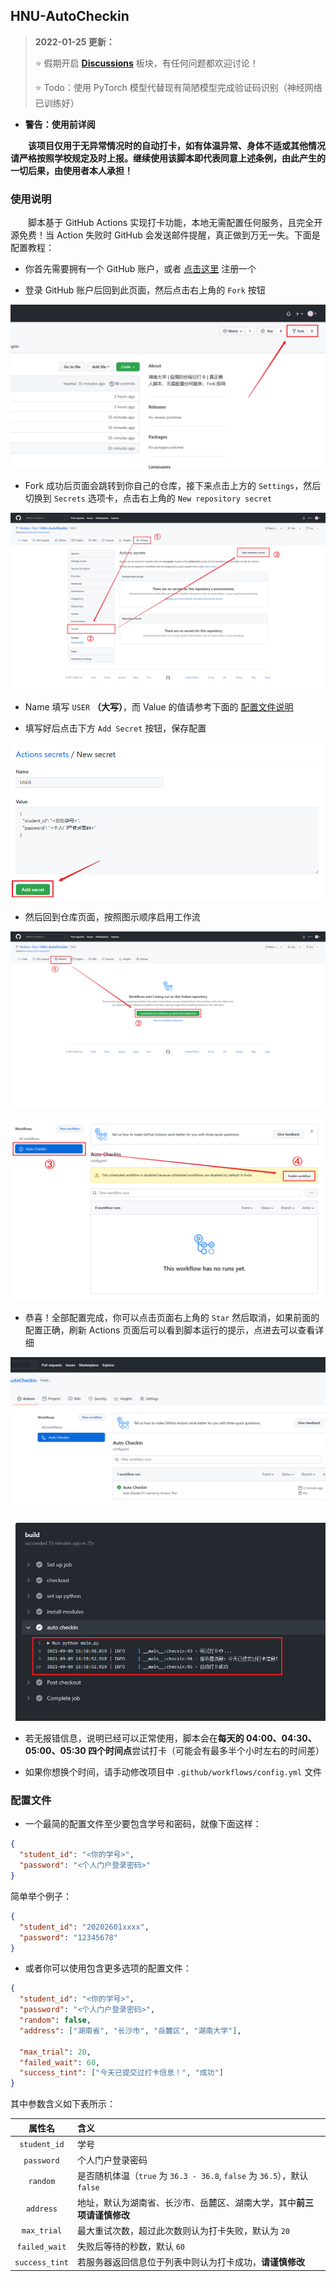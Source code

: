 ## HNU-AutoCheckin

> ️**2022-01-25 更新：**
> 
> ⭐ 假期开启 [**Discussions**](https://github.com/Mufanc/HNU-AutoCheckin/discussions) 板块，有任何问题都欢迎讨论！
> 
> ⭐️ Todo：使用 PyTorch 模型代替现有简陋模型完成验证码识别（神经网络已训练好） 

* **警告：使用前详阅**

&emsp;&emsp;**该项目仅用于无异常情况时的自动打卡，如有体温异常、身体不适或其他情况请严格按照学校规定及时上报。继续使用该脚本即代表同意上述条例，由此产生的一切后果，由使用者本人承担！**

### 使用说明

&emsp;&emsp;脚本基于 GitHub Actions 实现打卡功能，本地无需配置任何服务，且完全开源免费！当 Action 失败时 GitHub 会发送邮件提醒，真正做到万无一失。下面是配置教程：

* 你首先需要拥有一个 GitHub 账户，或者 [点击这里](https://github.com/signup) 注册一个

* 登录 GitHub 账户后回到此页面，然后点击右上角的 `Fork` 按钮

![](images/click-fork.png)

* Fork 成功后页面会跳转到你自己的仓库，接下来点击上方的 `Settings`，然后切换到 `Secrets` 选项卡，点击右上角的 `New repository secret`

![](images/create-secret.png)

* Name 填写 `USER` **（大写）**，而 Value 的值请参考下面的 [配置文件说明](#配置文件) 

* 填写好后点击下方 `Add Secret` 按钮，保存配置

![](images/add-secret.png)

* 然后回到仓库页面，按照图示顺序启用工作流

![](images/enable-actions.png)

![](images/enable-workflow.png)

* 恭喜！全部配置完成，你可以点击页面右上角的 `Star` 然后取消，如果前面的配置正确，刷新 Actions 页面后可以看到脚本运行的提示，点进去可以查看详细

![](images/star-test.png)

![](images/test-result.png)

* 若无报错信息，说明已经可以正常使用，脚本会在**每天的 04:00、04:30、05:00、05:30 四个时间点**尝试打卡（可能会有最多半个小时左右的时间差）

* 如果你想换个时间，请手动修改项目中 `.github/workflows/config.yml` 文件

### 配置文件

* 一个最简的配置文件至少要包含学号和密码，就像下面这样：

```json
{
  "student_id": "<你的学号>",
  "password": "<个人门户登录密码>"
}
```

简单举个例子：

```json
{
  "student_id": "20202601xxxx",
  "password": "12345678"
}
```

* 或者你可以使用包含更多选项的配置文件：

```json
{
  "student_id": "<你的学号>",
  "password": "<个人门户登录密码>",
  "random": false,
  "address": ["湖南省", "长沙市", "岳麓区", "湖南大学"],
   
  "max_trial": 20,
  "failed_wait": 60,
  "success_tint": ["今天已提交过打卡信息！", "成功"]
}
```

其中参数含义如下表所示：

| 属性名 | 含义 |
| :---: | :--- |
| `student_id` | 学号 |
| `password` | 个人门户登录密码 |
| `random` | 是否随机体温（`true` 为 `36.3 - 36.8`, `false` 为 `36.5`），默认 `false` |
| `address` | 地址，默认为湖南省、长沙市、岳麓区、湖南大学，其中**前三项请谨慎修改** |
| `max_trial` | 最大重试次数，超过此次数则认为打卡失败，默认为 `20` |
| `failed_wait` | 失败后等待的秒数，默认 `60` |
| `success_tint` | 若服务器返回信息位于列表中则认为打卡成功，**请谨慎修改** |
